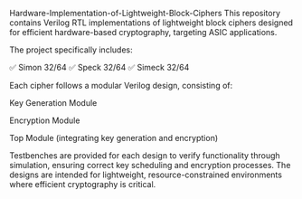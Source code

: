 Hardware-Implementation-of-Lightweight-Block-Ciphers
This repository contains Verilog RTL implementations of lightweight block ciphers designed for efficient hardware-based cryptography, targeting ASIC applications.

The project specifically includes:

✅ Simon 32/64
✅ Speck 32/64
✅ Simeck 32/64

Each cipher follows a modular Verilog design, consisting of:

Key Generation Module

Encryption Module

Top Module (integrating key generation and encryption)

Testbenches are provided for each design to verify functionality through simulation, ensuring correct key scheduling and encryption processes. The designs are intended for lightweight, resource-constrained environments where efficient cryptography is critical.


